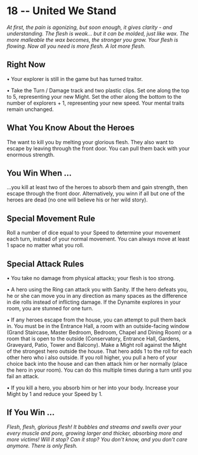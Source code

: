 # 18 -- United We Stand

_At first, the pain is agonizing, but soon enough, it gives clarity - and understanding. The flesh is weak... but it can be molded, just like wax. The more malleable the wax becomes, the stronger you grow. Your flesh is flowing. Now all you need is more flesh. A lot more flesh._

## Right Now

• Your explorer is still in the game but has turned traitor.

• Take the Turn / Damage track and two plastic clips. Set one along the top to 5, representing your new Might. Set the other along the bottom to the number of explorers + 1, representing your new speed. Your mental traits remain unchanged.

## What You Know About the Heroes

The want to kill you by melting your glorious flesh. They also want to escape by leaving through the front door. You can pull them back with your enormous strength.

## You Win When ...

...you kill at least two of the heroes to absorb them and gain strength, then escape through the front door. Alternatively, you winn if all but one of the heroes are dead (no one will believe his or her wild story).

## Special Movement Rule

Roll a number of dice equal to your Speed to determine your movement each turn, instead of your normal movement. You can always move at least 1 space no matter what you roll.

## Special Attack Rules

• You take no damage from physical attacks; your flesh is too strong.

• A hero using the Ring can attack you with Sanity. If the hero defeats you, he or she can move you in any direction as many spaces as the difference in die rolls instead of inflicting damage. If the Dynamite explores in your room, you are stunned for one turn.

• If any heroes escape from the house, you can attempt to pull them back in. You must be in the Entrance Hall, a room with an outside-facing window (Grand Staircase, Master Bedroom, Bedroom, Chapel and Dining Room) or a room that is open to the outside (Conservatory, Entrance Hall, Gardens, Graveyard, Patio, Tower and Balcony). Make a Might roll against the Might of the strongest hero outside the house. That hero adds 1 to the roll for each other hero who i also outside. If you roll higher, you pull a hero of your choice back into the house and can then attack him or her normally (place the hero in your room). You can do this multiple times during a turn until you fail an attack.

• If you kill a hero, you absorb him or her into your body. Increase your Might by 1 and reduce your Speed by 1.

## If You Win ...

_Flesh, flesh, glorious flesh! It bubbles and streams and swells over your every muscle and pore, growing larger and thicker, absorbing more and more victims! Will it stop? Can it stop? You don't know, and you don't care anymore. There is only flesh._
